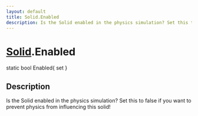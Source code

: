 ```yaml
---
layout: default
title: Solid.Enabled
description: Is the Solid enabled in the physics simulation? Set this to false if you want to prevent physics from influencing this solid!
---
```

# [Solid]({{site.url}}/Pages/Reference/Solid.html).Enabled

<div class='signature' markdown='1'>
static bool Enabled{ set }
</div>

## Description
Is the Solid enabled in the physics simulation? Set this
to false if you want to prevent physics from influencing this
solid!

